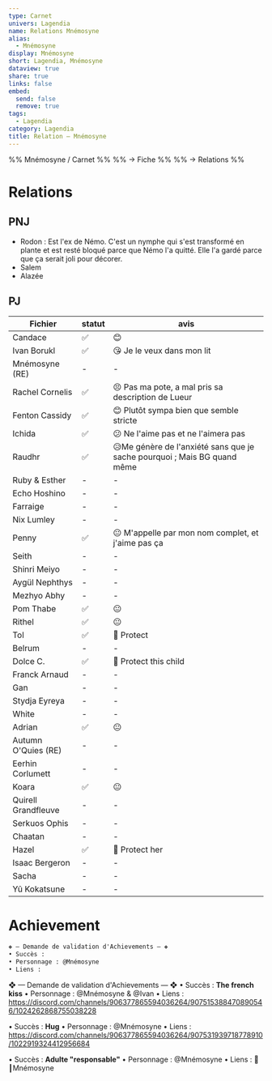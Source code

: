 ```yaml
---
type: Carnet
univers: Lagendia
name: Relations Mnémosyne
alias:
  - Mnémosyne
display: Mnémosyne
short: Lagendia, Mnémosyne
dataview: true
share: true
links: false
embed:
  send: false
  remove: true
tags:
  - Lagendia
category: Lagendia
title: Relation — Mnémosyne
---
```


%% Mnémosyne / Carnet %%
%% → Fiche %%
%% → Relations %%



# Relations
## PNJ
- Rodon : Est l'ex de Némo. C'est un nymphe qui s'est transformé en plante et est resté bloqué parce que Némo l'a quitté. Elle l'a gardé parce que ça serait joli pour décorer.
- Salem
- Alazée

## PJ
| Fichier                                                                                            | statut | avis                                                                     |
| -------------------------------------------------------------------------------------------------- | ------ | ------------------------------------------------------------------------ |
| Candace                             | ✅      | 😊                                                                       |
| Ivan Borukl                     | ✅      | 😘 Je le veux dans mon lit                                               |
| Mnémosyne (RE)               | \-     | \-                                                                       |
| Rachel Cornelis             | ✅      | 😣 Pas ma pote, a mal pris sa description de Lueur                       |
| Fenton Cassidy              | ✅      | 😊 Plutôt sympa bien que semble stricte                                  |
| Ichida                              | ✅      | 😕 Ne l'aime pas et ne l'aimera pas                                      |
| Raudhr                              | ✅      | 😥Me génère de l'anxiété sans que je sache pourquoi ; Mais BG quand même |
| Ruby & Esther                | \-     | \-                                                                       |
| Echo Hoshino             | \-     | \-                                                                       |
| Farraige                     | \-     | \-                                                                       |
| Nix Lumley                 | \-     | \-                                                                       |
| Penny                           | ✅      | 😐 M'appelle par mon nom complet, et j'aime pas ça                       |
| Seith                           | \-     | \-                                                                       |
| Shinri Meiyo             | \-     | \-                                                                       |
| Aygül Nephthys         | \-     | \-                                                                       |
| Mezhyo Abhy               | \-     | \-                                                                       |
| Pom Thabe                   | ✅      | 😐                                                                       |
| Rithel                         | ✅      | 😐                                                                       |
| Tol                               | ✅      | 🥰 Protect                                                               |
| Belrum                          | \-     | \-                                                                       |
| Dolce C.                      | ✅      | 🥰 Protect this child                                                    |
| Franck Arnaud            | \-     | \-                                                                       |
| Gan                                | \-     | \-                                                                       |
| Stydja Eyreya            | \-     | \-                                                                       |
| White                            | \-     | \-                                                                       |
| Adrian                           | ✅      | 😐                                                                       |
| Autumn O'Quies (RE) | \-     | \-                                                                       |
| Eerhin Corlumett       | \-     | \-                                                                       |
| Koara                             | ✅      | 😐                                                                       |
| Quirell Grandfleuve | \-     | \-                                                                       |
| Serkuos Ophis             | \-     | \-                                                                       |
| Chaatan                        | \-     | \-                                                                       |
| Hazel                            | ✅      | 🥰 Protect her                                                           |
| Isaac Bergeron          | \-     | \-                                                                       |
| Sacha                            | \-     | \-                                                                       |
| Yû Kokatsune              | \-     | \-                                                                       |

# Achievement
```md
❖ — Demande de validation d'Achievements — ❖
• Succès :
• Personnage : @Mnémosyne
• Liens : 
```

❖ — Demande de validation d'Achievements — ❖
• Succès : **The french kiss**
• Personnage : @Mnémosyne & @Ivan
• Liens : https://discord.com/channels/906377865594036264/907515388470890546/1024262868755038228

• Succès : **Hug**
• Personnage : @Mnémosyne
• Liens : https://discord.com/channels/906377865594036264/907531939718778910/1022919324412956684

• Succès : **Adulte "responsable"** 
• Personnage : @Mnémosyne 
• Liens : 🧼┃Mnémosyne

